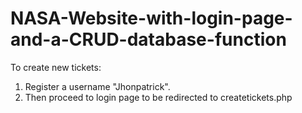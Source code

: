 # NASA-Website-with-login-page-and-a-CRUD-database-function
To create new tickets: 
1. Register a username "Jhonpatrick".
2. Then proceed to login page to be redirected to createtickets.php
